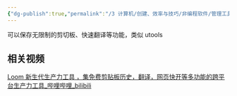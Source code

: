 ```yaml
---
{"dg-publish":true,"permalink":"/3 计算机/创建、效率与技巧/非编程软件/管理工具/loom剪切板/","title":"loom剪切板"}
---
```



可以保存无限制的剪切板、快速翻译等功能，类似 utools
## 相关视频
[Loom 新生代生产力工具 ，集免费剪贴板历史，翻译，网页快开等多功能的跨平台生产力工具\_哔哩哔哩\_bilibili](https://www.bilibili.com/video/BV1sr4y1d7Su/?buvid=XY630CE669F34078F341989B1EE06E60B0127&is_story_h5=false&mid=g8UDjEqHIS5oCexxb9oAEQ%3D%3D&p=1&plat_id=116&share_from=ugc&share_medium=android&share_plat=android&share_session_id=2f0e4207-4374-4eac-9ee9-c0366fc17be8&share_source=COPY&share_tag=s_i&timestamp=1692327355&unique_k=mCYPOXl&up_id=504314901)